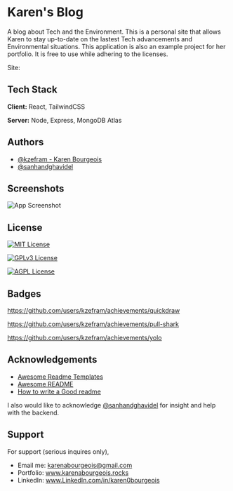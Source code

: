 
# Karen's Blog

A blog about Tech and the Environment. This is a personal site that allows Karen to stay up-to-date on the lastest Tech advancements and Environmental situations. This application is also an example project for her portfolio. It is free to use while adhering to the licenses.

Site:  


## Tech Stack

**Client:** React, TailwindCSS

**Server:** Node, Express, MongoDB Atlas


## Authors

- [@kzefram - Karen Bourgeois](https://github.com/kzefram) 
- [@sanhandghavidel](https://github.com/sahandghavidel)

## Screenshots

![App Screenshot](https://via.placeholder.com/468x300?text=App+Screenshot+Here)


## License

[![MIT License](https://img.shields.io/badge/License-MIT-green.svg)](https://choosealicense.com/licenses/mit/)

[![GPLv3 License](https://img.shields.io/badge/License-GPL%20v3-yellow.svg)](https://opensource.org/licenses/)

[![AGPL License](https://img.shields.io/badge/license-AGPL-blue.svg)](http://www.gnu.org/licenses/agpl-3.0)

## Badges

https://github.com/users/kzefram/achievements/quickdraw

https://github.com/users/kzefram/achievements/pull-shark

https://github.com/users/kzefram/achievements/yolo


## Acknowledgements

 - [Awesome Readme Templates](https://awesomeopensource.com/project/elangosundar/awesome-README-templates)
 - [Awesome README](https://github.com/matiassingers/awesome-readme)
 - [How to write a Good readme](https://bulldogjob.com/news/449-how-to-write-a-good-readme-for-your-github-project)

I also would like to acknowledge [@sanhandghavidel](https://github.com/sahandghavidel) for insight and help with the backend.
## Support

For support (serious inquires only), 

- Email me: karenabourgeois@gmail.com  
- Portfolio: www.karenabourgeois.rocks
- LinkedIn: www.LinkedIn.com/in/karen0bourgeois
